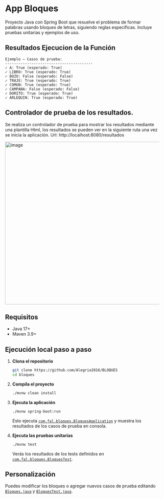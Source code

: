 # App Bloques

Proyecto Java con Spring Boot que resuelve el problema de formar palabras usando bloques de letras, siguiendo reglas específicas. Incluye pruebas unitarias y ejemplos de uso.


## Resultados Ejecucion de la Función

```
Ejemplo – Casos de prueba:
----------------------------------------
✓ A: True (esperado: True)
✓ LIBRO: True (esperado: True)
✓ BOZO: False (esperado: False)
✓ TRAJE: True (esperado: True)
✓ COMUN: True (esperado: True)
✓ CAMPANA: False (esperado: False)
✓ DORITO: True (esperado: True)
✓ ARLEQUIN: True (esperado: True)

```

## Controlador de prueba de los resultados.
Se realiza un controlador de prueba para mostrar los resultados mediante una plantilla Html, los resultados se pueden ver en la siguiente ruta una vez se inicia la aplicación.
Url: http://localhost:8080/resultados

<img width="779" height="532" alt="image" src="https://github.com/user-attachments/assets/fb87181b-0b13-4c7b-8e90-fe9d88edf7b6" />



## Requisitos

- Java 17+
- Maven 3.9+

## Ejecución local paso a paso

1. **Clona el repositorio**
   ```sh
   git clone https://github.com/Alegria2016/BLOQUES
   cd bloques
   ```

2. **Compila el proyecto**
   ```sh
   ./mvnw clean install
   ```

3. **Ejecuta la aplicación**
   ```sh
   ./mvnw spring-boot:run
   ```
   Esto ejecuta [`com.fal.bloques.BloquesApplication`](src/main/java/com/fal/bloques/BloquesApplication.java) y muestra los resultados de los casos de prueba en consola.

4. **Ejecuta las pruebas unitarias**
   ```sh
   ./mvnw test
   ```
   Verás los resultados de los tests definidos en [`com.fal.bloques.BloquesTest`](src/test/java/com/fal/bloques/BloquesTest.java).

## Personalización

Puedes modificar los bloques o agregar nuevos casos de prueba editando [`Bloques.java`](src/main/java/com/fal/bloques/Bloques.java) y [`BloquesTest.java`](src/test/java/com/fal/bloques/BloquesTest.java).

##
